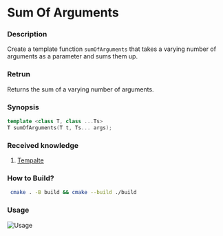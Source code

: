 # Sum Of Arguments

### Description

Create a template function `sumOfArguments` that takes a varying number of arguments as a
parameter and sums them up.

### Retrun
Returns the sum of a varying number of arguments.

### Synopsis
```c++
template <class T, class ...Ts>
T sumOfArguments(T t, Ts... args);
```

### Received knowledge
1. [Tempalte](https://en.cppreference.com/w/cpp/language/templates)

### How to Build?
```bash
 cmake . -B build && cmake --build ./build
 ```

### Usage
![Usage](.local/usage.svg)